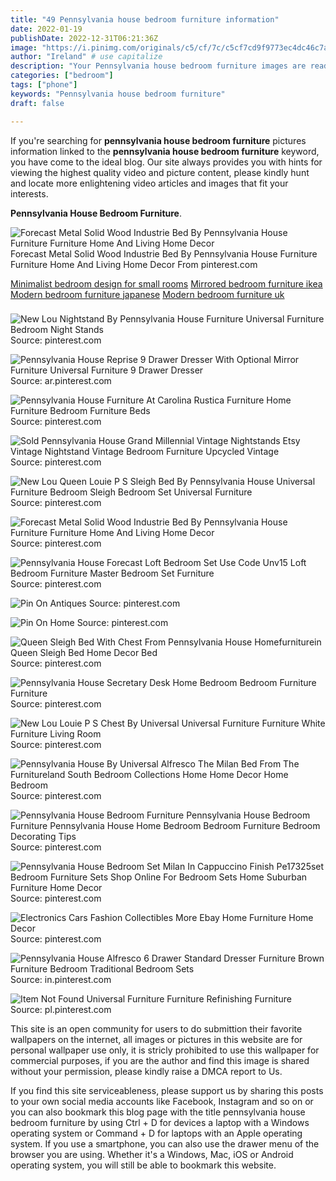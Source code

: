 ```yaml
---
title: "49 Pennsylvania house bedroom furniture information"
date: 2022-01-19
publishDate: 2022-12-31T06:21:36Z
image: "https://i.pinimg.com/originals/c5/cf/7c/c5cf7cd9f9773ec4dc46c7ae106e21c9.jpg"
author: "Ireland" # use capitalize
description: "Your Pennsylvania house bedroom furniture images are ready. Pennsylvania house bedroom furniture are a topic that is being searched for and liked by netizens today. You can Get the Pennsylvania house bedroom furniture files here. Get all free photos."
categories: ["bedroom"]
tags: ["phone"]
keywords: "Pennsylvania house bedroom furniture"
draft: false

---
```


If you're searching for **pennsylvania house bedroom furniture** pictures information linked to the **pennsylvania house bedroom furniture** keyword, you have come to the ideal  blog.  Our site always  provides you with  hints  for viewing  the highest  quality video and picture  content, please kindly hunt and locate more enlightening video articles and images  that fit your interests.

**Pennsylvania House Bedroom Furniture**. 

![Forecast Metal Solid Wood Industrie Bed By Pennsylvania House Furniture Furniture Home And Living Home Decor](https://i.pinimg.com/originals/54/77/f1/5477f10a6efefcc00ef5306c7873aa86.jpg "Forecast Metal Solid Wood Industrie Bed By Pennsylvania House Furniture Furniture Home And Living Home Decor")
Forecast Metal Solid Wood Industrie Bed By Pennsylvania House Furniture Furniture Home And Living Home Decor From pinterest.com

[Minimalist bedroom design for small rooms](/minimalist-bedroom-design-for-small-rooms/)
[Mirrored bedroom furniture ikea](/mirrored-bedroom-furniture-ikea/)
[Modern bedroom furniture japanese](/modern-bedroom-furniture-japanese/)
[Modern bedroom furniture uk](/modern-bedroom-furniture-uk/)



### 

 


![New Lou Nightstand By Pennsylvania House Furniture Universal Furniture Bedroom Night Stands](https://i.pinimg.com/originals/a8/38/7a/a8387ab1468358dcc954a5d7b42f0536.png "New Lou Nightstand By Pennsylvania House Furniture Universal Furniture Bedroom Night Stands")
Source: pinterest.com

 

![Pennsylvania House Reprise 9 Drawer Dresser With Optional Mirror Furniture Universal Furniture 9 Drawer Dresser](https://i.pinimg.com/originals/33/1f/e3/331fe3a4d46d767e79a34804b484fb9c.jpg "Pennsylvania House Reprise 9 Drawer Dresser With Optional Mirror Furniture Universal Furniture 9 Drawer Dresser")
Source: ar.pinterest.com

 

![Pennsylvania House Furniture At Carolina Rustica Furniture Home Furniture Bedroom Furniture Beds](https://i.pinimg.com/originals/37/bf/c9/37bfc9b0345355447d120fd11f97cde1.jpg "Pennsylvania House Furniture At Carolina Rustica Furniture Home Furniture Bedroom Furniture Beds")
Source: pinterest.com

 

![Sold Pennsylvania House Grand Millennial Vintage Nightstands Etsy Vintage Nightstand Vintage Bedroom Furniture Upcycled Vintage](https://i.pinimg.com/originals/91/07/29/91072975b127e0ba9167ccc5bdfcb8d3.jpg "Sold Pennsylvania House Grand Millennial Vintage Nightstands Etsy Vintage Nightstand Vintage Bedroom Furniture Upcycled Vintage")
Source: pinterest.com

 

![New Lou Queen Louie P S Sleigh Bed By Pennsylvania House Universal Furniture Bedroom Sleigh Bedroom Set Universal Furniture](https://i.pinimg.com/originals/aa/ba/82/aaba82fe397330e7b62720ad016c0538.jpg "New Lou Queen Louie P S Sleigh Bed By Pennsylvania House Universal Furniture Bedroom Sleigh Bedroom Set Universal Furniture")
Source: pinterest.com

 

![Forecast Metal Solid Wood Industrie Bed By Pennsylvania House Furniture Furniture Home And Living Home Decor](https://i.pinimg.com/originals/54/77/f1/5477f10a6efefcc00ef5306c7873aa86.jpg "Forecast Metal Solid Wood Industrie Bed By Pennsylvania House Furniture Furniture Home And Living Home Decor")
Source: pinterest.com

 

![Pennsylvania House Forecast Loft Bedroom Set Use Code Unv15 Loft Bedroom Furniture Master Bedroom Set Furniture](https://i.pinimg.com/736x/e4/85/1a/e4851a96f96137853cd4f3fd5d033fb7--bedroom-furniture-sets-bedroom-sets.jpg "Pennsylvania House Forecast Loft Bedroom Set Use Code Unv15 Loft Bedroom Furniture Master Bedroom Set Furniture")
Source: pinterest.com

 

![Pin On Antiques](https://i.pinimg.com/originals/db/06/00/db060005258b5248dc276cb162f01d3f.jpg "Pin On Antiques")
Source: pinterest.com

 

![Pin On Home](https://i.pinimg.com/originals/96/de/f4/96def47a4014d09e949dc40fb5147cea.jpg "Pin On Home")
Source: pinterest.com

 

![Queen Sleigh Bed With Chest From Pennsylvania House Homefurniturein Queen Sleigh Bed Home Decor Bed](https://i.pinimg.com/originals/27/1a/72/271a728b7e05d18c8f68010da4ece905.jpg "Queen Sleigh Bed With Chest From Pennsylvania House Homefurniturein Queen Sleigh Bed Home Decor Bed")
Source: pinterest.com

 

![Pennsylvania House Secretary Desk Home Bedroom Bedroom Furniture Furniture](https://i.pinimg.com/originals/52/1f/6b/521f6babb15211194b6fa56fe530c4c5.jpg "Pennsylvania House Secretary Desk Home Bedroom Bedroom Furniture Furniture")
Source: pinterest.com

 

![New Lou Louie P S Chest By Universal Universal Furniture Furniture White Furniture Living Room](https://i.pinimg.com/originals/1f/c7/71/1fc771c48f19a179103cd1a4711b6899.jpg "New Lou Louie P S Chest By Universal Universal Furniture Furniture White Furniture Living Room")
Source: pinterest.com

 

![Pennsylvania House By Universal Alfresco The Milan Bed From The Furnitureland South Bedroom Collections Home Home Decor Home Bedroom](https://i.pinimg.com/originals/e4/2f/db/e42fdb9a5bc5489c777f2afcaaa35987.jpg "Pennsylvania House By Universal Alfresco The Milan Bed From The Furnitureland South Bedroom Collections Home Home Decor Home Bedroom")
Source: pinterest.com

 

![Pennsylvania House Bedroom Furniture Pennsylvania House Bedroom Furniture Pennsylvania House Home Bedroom Bedroom Furniture Bedroom Decorating Tips](https://i.pinimg.com/originals/91/6b/e2/916be20aa78df57ca34e6456e54d43ee.jpg "Pennsylvania House Bedroom Furniture Pennsylvania House Bedroom Furniture Pennsylvania House Home Bedroom Bedroom Furniture Bedroom Decorating Tips")
Source: pinterest.com

 

![Pennsylvania House Bedroom Set Milan In Cappuccino Finish Pe17325set Bedroom Furniture Sets Shop Online For Bedroom Sets Home Suburban Furniture Home Decor](https://i.pinimg.com/736x/fe/b2/6b/feb26ba887a47a2da0d61d4a67b48b23--bedroom-furniture-sets-bedroom-sets.jpg "Pennsylvania House Bedroom Set Milan In Cappuccino Finish Pe17325set Bedroom Furniture Sets Shop Online For Bedroom Sets Home Suburban Furniture Home Decor")
Source: pinterest.com

 

![Electronics Cars Fashion Collectibles More Ebay Home Furniture Home Decor](https://i.pinimg.com/originals/0f/aa/e4/0faae4b25c4bc5ff026b253d28c929b9.jpg "Electronics Cars Fashion Collectibles More Ebay Home Furniture Home Decor")
Source: pinterest.com

 

![Pennsylvania House Alfresco 6 Drawer Standard Dresser Furniture Brown Furniture Bedroom Traditional Bedroom Sets](https://i.pinimg.com/originals/44/2c/46/442c464ada7f7a26ad093e30d35f575f.jpg "Pennsylvania House Alfresco 6 Drawer Standard Dresser Furniture Brown Furniture Bedroom Traditional Bedroom Sets")
Source: in.pinterest.com

 

![Item Not Found Universal Furniture Furniture Refinishing Furniture](https://i.pinimg.com/originals/c5/cf/7c/c5cf7cd9f9773ec4dc46c7ae106e21c9.jpg "Item Not Found Universal Furniture Furniture Refinishing Furniture")
Source: pl.pinterest.com

 

This site is an open community for users to do submittion their favorite wallpapers on the internet, all images or pictures in this website are for personal wallpaper use only, it is stricly prohibited to use this wallpaper for commercial purposes, if you are the author and find this image is shared without your permission, please kindly raise a DMCA report to Us.

If you find this site serviceableness, please support us by sharing this posts to your own social media accounts like Facebook, Instagram and so on or you can also bookmark this blog page with the title pennsylvania house bedroom furniture by using Ctrl + D for devices a laptop with a Windows operating system or Command + D for laptops with an Apple operating system. If you use a smartphone, you can also use the drawer menu of the browser you are using. Whether it's a Windows, Mac, iOS or Android operating system, you will still be able to bookmark this website.
